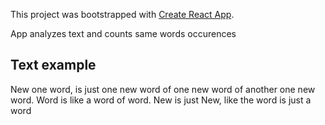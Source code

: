 This project was bootstrapped with [Create React App](https://github.com/facebookincubator/create-react-app).

App analyzes text and counts same words occurences<br>

## Text example

New one word, is just one new word of one new word of another one new word. Word is like a word of word. New is just New, like the word is just a word
